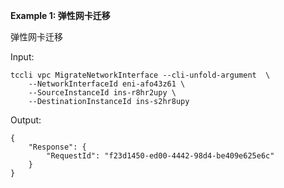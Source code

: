 **Example 1: 弹性网卡迁移**

弹性网卡迁移

Input: 

```
tccli vpc MigrateNetworkInterface --cli-unfold-argument  \
    --NetworkInterfaceId eni-afo43z61 \
    --SourceInstanceId ins-r8hr2upy \
    --DestinationInstanceId ins-s2hr8upy
```

Output: 
```
{
    "Response": {
        "RequestId": "f23d1450-ed00-4442-98d4-be409e625e6c"
    }
}
```

